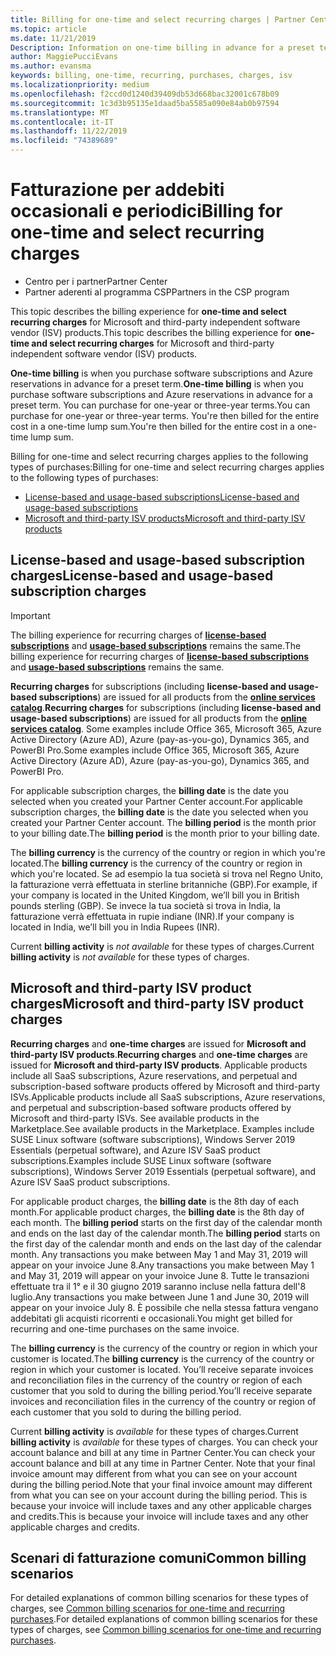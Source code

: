 ```yaml
---
title: Billing for one-time and select recurring charges | Partner Center
ms.topic: article
ms.date: 11/21/2019
Description: Information on one-time billing in advance for a preset term (monthly and annual subscriptions), and billing for select recurring charges (for applicable Microsoft and third-party ISV products) in Partner Center.
author: MaggiePucciEvans
ms.author: evansma
keywords: billing, one-time, recurring, purchases, charges, isv
ms.localizationpriority: medium
ms.openlocfilehash: f2ccd0d1240d39409db53d668bac32001c678b09
ms.sourcegitcommit: 1c3d3b95135e1daad5ba5585a090e84ab0b97594
ms.translationtype: MT
ms.contentlocale: it-IT
ms.lasthandoff: 11/22/2019
ms.locfileid: "74389689"
---
```

#  <a name="billing-for-one-time-and-select-recurring-charges"></a><span data-ttu-id="031f8-104">Fatturazione per addebiti occasionali e periodici</span><span class="sxs-lookup"><span data-stu-id="031f8-104">Billing for one-time and select recurring charges</span></span>

- <span data-ttu-id="031f8-105">Centro per i partner</span><span class="sxs-lookup"><span data-stu-id="031f8-105">Partner Center</span></span>
- <span data-ttu-id="031f8-106">Partner aderenti al programma CSP</span><span class="sxs-lookup"><span data-stu-id="031f8-106">Partners in the CSP program</span></span>

<span data-ttu-id="031f8-107">This topic describes the billing experience for **one-time and select recurring charges** for Microsoft and third-party independent software vendor (ISV) products.</span><span class="sxs-lookup"><span data-stu-id="031f8-107">This topic describes the billing experience for **one-time and select recurring charges** for Microsoft and third-party independent software vendor (ISV) products.</span></span> 

<span data-ttu-id="031f8-108">**One-time billing** is when you purchase software subscriptions and Azure reservations in advance for a preset term.</span><span class="sxs-lookup"><span data-stu-id="031f8-108">**One-time billing** is when you purchase software subscriptions and Azure reservations in advance for a preset term.</span></span> <span data-ttu-id="031f8-109">You can purchase for one-year or three-year terms.</span><span class="sxs-lookup"><span data-stu-id="031f8-109">You can purchase for one-year or three-year terms.</span></span> <span data-ttu-id="031f8-110">You're then billed for the entire cost in a one-time lump sum.</span><span class="sxs-lookup"><span data-stu-id="031f8-110">You're then billed for the entire cost in a one-time lump sum.</span></span>

<span data-ttu-id="031f8-111">Billing for one-time and select recurring charges applies to the following types of purchases:</span><span class="sxs-lookup"><span data-stu-id="031f8-111">Billing for one-time and select recurring charges applies to the following types of purchases:</span></span>

- [<span data-ttu-id="031f8-112">License-based and usage-based subscriptions</span><span class="sxs-lookup"><span data-stu-id="031f8-112">License-based and usage-based subscriptions</span></span>](#license-based-and-usage-based-subscription-charges)
- [<span data-ttu-id="031f8-113">Microsoft and third-party ISV products</span><span class="sxs-lookup"><span data-stu-id="031f8-113">Microsoft and third-party ISV products</span></span>](#microsoft-and-third-party-isv-product-charges)

## <a name="license-based-and-usage-based-subscription-charges"></a><span data-ttu-id="031f8-114">License-based and usage-based subscription charges</span><span class="sxs-lookup"><span data-stu-id="031f8-114">License-based and usage-based subscription charges</span></span>

> [!IMPORTANT]
> <span data-ttu-id="031f8-115">The billing experience for recurring charges of [**license-based subscriptions**](license-based-billing.md) and [**usage-based subscriptions**](usage-based-billing.md) remains the same.</span><span class="sxs-lookup"><span data-stu-id="031f8-115">The billing experience for recurring charges of [**license-based subscriptions**](license-based-billing.md) and [**usage-based subscriptions**](usage-based-billing.md) remains the same.</span></span>

<span data-ttu-id="031f8-116">**Recurring charges** for subscriptions (including **license-based and usage-based subscriptions**) are issued for all products from the [**online services catalog**](https://partner.microsoft.com/commerce/preferredoffers/list).</span><span class="sxs-lookup"><span data-stu-id="031f8-116">**Recurring charges** for subscriptions (including **license-based and usage-based subscriptions**) are issued for all products from the [**online services catalog**](https://partner.microsoft.com/commerce/preferredoffers/list).</span></span> <span data-ttu-id="031f8-117">Some examples include Office 365, Microsoft 365, Azure Active Directory (Azure AD), Azure (pay-as-you-go), Dynamics 365, and PowerBI Pro.</span><span class="sxs-lookup"><span data-stu-id="031f8-117">Some examples include Office 365, Microsoft 365, Azure Active Directory (Azure AD), Azure (pay-as-you-go), Dynamics 365, and PowerBI Pro.</span></span>

<span data-ttu-id="031f8-118">For applicable subscription charges, the **billing date** is the date you selected when you created your Partner Center account.</span><span class="sxs-lookup"><span data-stu-id="031f8-118">For applicable subscription charges, the **billing date** is the date you selected when you created your Partner Center account.</span></span> <span data-ttu-id="031f8-119">The **billing period** is the month prior to your billing date.</span><span class="sxs-lookup"><span data-stu-id="031f8-119">The **billing period** is the month prior to your billing date.</span></span>

<span data-ttu-id="031f8-120">The **billing currency** is the currency of the country or region in which you're located.</span><span class="sxs-lookup"><span data-stu-id="031f8-120">The **billing currency** is the currency of the country or region in which you're located.</span></span> <span data-ttu-id="031f8-121">Se ad esempio la tua società si trova nel Regno Unito, la fatturazione verrà effettuata in sterline britanniche (GBP).</span><span class="sxs-lookup"><span data-stu-id="031f8-121">For example, if your company is located in the United Kingdom, we’ll bill you in British pounds sterling (GBP).</span></span> <span data-ttu-id="031f8-122">Se invece la tua società si trova in India, la fatturazione verrà effettuata in rupie indiane (INR).</span><span class="sxs-lookup"><span data-stu-id="031f8-122">If your company is located in India, we’ll bill you in India Rupees (INR).</span></span>

<span data-ttu-id="031f8-123">Current **billing activity** is *not available* for these types of charges.</span><span class="sxs-lookup"><span data-stu-id="031f8-123">Current **billing activity** is *not available* for these types of charges.</span></span>

## <a name="microsoft-and-third-party-isv-product-charges"></a><span data-ttu-id="031f8-124">Microsoft and third-party ISV product charges</span><span class="sxs-lookup"><span data-stu-id="031f8-124">Microsoft and third-party ISV product charges</span></span>

<span data-ttu-id="031f8-125">**Recurring charges** and **one-time charges** are issued for **Microsoft and third-party ISV products**.</span><span class="sxs-lookup"><span data-stu-id="031f8-125">**Recurring charges** and **one-time charges** are issued for **Microsoft and third-party ISV products**.</span></span> <span data-ttu-id="031f8-126">Applicable products include all SaaS subscriptions, Azure reservations, and perpetual and subscription-based software products offered by Microsoft and third-party ISVs.</span><span class="sxs-lookup"><span data-stu-id="031f8-126">Applicable products include all SaaS subscriptions, Azure reservations, and perpetual and subscription-based software products offered by Microsoft and third-party ISVs.</span></span> <span data-ttu-id="031f8-127">See available products in the Marketplace.</span><span class="sxs-lookup"><span data-stu-id="031f8-127">See available products in the Marketplace.</span></span> <span data-ttu-id="031f8-128">Examples include SUSE Linux software (software subscriptions), Windows Server 2019 Essentials (perpetual software), and Azure ISV SaaS product subscriptions.</span><span class="sxs-lookup"><span data-stu-id="031f8-128">Examples include SUSE Linux software (software subscriptions), Windows Server 2019 Essentials (perpetual software), and Azure ISV SaaS product subscriptions.</span></span>

<span data-ttu-id="031f8-129">For applicable product charges, the **billing date** is the 8th day of each month.</span><span class="sxs-lookup"><span data-stu-id="031f8-129">For applicable product charges, the **billing date** is the 8th day of each month.</span></span> <span data-ttu-id="031f8-130">The **billing period** starts on the first day of the calendar month and ends on the last day of the calendar month.</span><span class="sxs-lookup"><span data-stu-id="031f8-130">The **billing period** starts on the first day of the calendar month and ends on the last day of the calendar month.</span></span> <span data-ttu-id="031f8-131">Any transactions you make between May 1 and May 31, 2019 will appear on your invoice June 8.</span><span class="sxs-lookup"><span data-stu-id="031f8-131">Any transactions you make between May 1 and May 31, 2019 will appear on your invoice June 8.</span></span> <span data-ttu-id="031f8-132">Tutte le transazioni effettuate tra il 1° e il 30 giugno 2019 saranno incluse nella fattura dell'8 luglio.</span><span class="sxs-lookup"><span data-stu-id="031f8-132">Any transactions you make between June 1 and June 30, 2019 will appear on your invoice July 8.</span></span> <span data-ttu-id="031f8-133">È possibile che nella stessa fattura vengano addebitati gli acquisti ricorrenti e occasionali.</span><span class="sxs-lookup"><span data-stu-id="031f8-133">You might get billed for recurring and one-time purchases on the same invoice.</span></span>

<span data-ttu-id="031f8-134">The **billing currency** is the currency of the country or region in which your customer is located.</span><span class="sxs-lookup"><span data-stu-id="031f8-134">The **billing currency** is the currency of the country or region in which your customer is located.</span></span> <span data-ttu-id="031f8-135">You’ll receive separate invoices and reconciliation files in the currency of the country or region of each customer that you sold to during the billing period.</span><span class="sxs-lookup"><span data-stu-id="031f8-135">You’ll receive separate invoices and reconciliation files in the currency of the country or region of each customer that you sold to during the billing period.</span></span>

<span data-ttu-id="031f8-136">Current **billing activity** is *available* for these types of charges.</span><span class="sxs-lookup"><span data-stu-id="031f8-136">Current **billing activity** is *available* for these types of charges.</span></span> <span data-ttu-id="031f8-137">You can check your account balance and bill at any time in Partner Center.</span><span class="sxs-lookup"><span data-stu-id="031f8-137">You can check your account balance and bill at any time in Partner Center.</span></span> <span data-ttu-id="031f8-138">Note that your final invoice amount may different from what you can see on your account during the billing period.</span><span class="sxs-lookup"><span data-stu-id="031f8-138">Note that your final invoice amount may different from what you can see on your account during the billing period.</span></span> <span data-ttu-id="031f8-139">This is because your invoice will include taxes and any other applicable charges and credits.</span><span class="sxs-lookup"><span data-stu-id="031f8-139">This is because your invoice will include taxes and any other applicable charges and credits.</span></span>

## <a name="common-billing-scenarios"></a><span data-ttu-id="031f8-140">Scenari di fatturazione comuni</span><span class="sxs-lookup"><span data-stu-id="031f8-140">Common billing scenarios</span></span>

<span data-ttu-id="031f8-141">For detailed explanations of common billing scenarios for these types of charges, see [Common billing scenarios for one-time and recurring purchases](common-billing-scenarios-onetime-recurring.md).</span><span class="sxs-lookup"><span data-stu-id="031f8-141">For detailed explanations of common billing scenarios for these types of charges, see [Common billing scenarios for one-time and recurring purchases](common-billing-scenarios-onetime-recurring.md).</span></span>
